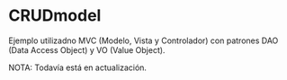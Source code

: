 # CRUDmodel
Ejemplo utilizadno MVC (Modelo, Vista y Controlador) con patrones DAO (Data Access Object) y VO (Value Object).

NOTA: Todavía está en actualización.
